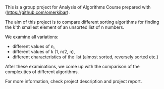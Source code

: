 This is a group project for Analysis of Algorithms Course prepared with (https://github.com/omerkibar).

The aim of this project is to compare different sorting algorithms for finding the k'th smallest element of an unsorted list of n numbers.

We examine all variations:

- different values of n,
- different values of k (1, n/2, n),
- different characteristics of the list (almost sorted, reversely sorted etc.)

After these examinations, we come up with the comparison of the complexities of different algorithms.

For more information, check project description and project report.
